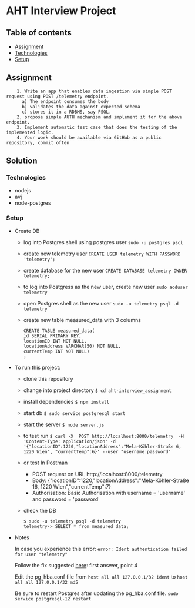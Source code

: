 # AHT Interview Project


## Table of contents
* [Assignment](#assignment)
* [Technologies](#technologies)
* [Setup](#setup)

## Assignment
        1. Write an app that enables data ingestion via simple POST request using POST /telemetry endpoint. 
          a) The endpoint consumes the body
          b) validates the data against expected schema 
          c) stores it in a RDBMS, say PSQL.
        2. propose simple AUTH mechanism and implement it for the above endpoint.
        3. Implement automatic test case that does the testing of the implemented logic.
        4. Your work should be available via GitHub as a public repository, commit often

## Solution

### Technologies
 * nodejs
 * avj
 * node-postgres
 
### Setup


* Create DB
  - log into Postgres shell using postgres user
  ```sudo -u postgres psql```

  - create new telemetry user
  ```CREATE USER telemetry WITH PASSWORD 'telemetry';```

  - create database for the new user
  ```CREATE DATABASE telemetry OWNER telemetry;```

  - to log into Postgress as the new user, create new user 
  ```sudo adduser telemetry```

  - open Postgres shell as the new user
  ```sudo -u telemetry psql -d telemetry```

  - create new table measured_data with 3 columns
      ```
      CREATE TABLE measured_data(
      id SERIAL PRIMARY KEY,
      locationID INT NOT NULL,
      locationAddress VARCHAR(50) NOT NULL,
      currentTemp INT NOT NULL)
      ;
      ```
    
* To run this project:

     - clone this repository
     - change into project directory ```$ cd aht-interview_assignment```
     - install dependencies ```$ npm install```
     - start db ```$ sudo service postgresql start```
     - start the server ```$ node server.js```
     - to test run ```$ curl -X  POST http://localhost:8000/telemetry  -H 'Content-Type: application/json' -d '{"locationID":1220,"locationAddress":"Mela-Köhler-Straße 6, 1220 Wien", "currentTemp":6}' --user "username:password"``` 

    - or test In Postman
        -   POST request on URL http://localhost:8000/telemetry
        -   Body: {"locationID":1220,"locationAddress":"Mela-Köhler-Straße 16, 1220 Wien","currentTemp":7}
        -   Authorisation: Basic Authorisation with username = 'username' and password = 'password' 

    - check the DB 
        ```
        $ sudo -u telemetry psql -d telemetry
        telemetry-> SELECT * from measured_data;
        ```
        
 * Notes
     
    In case you experience this error: ```error: Ident authentication failed for user "telemetry"```
        
    Follow the fix suggested [here](https://serverfault.com/questions/406606/postgres-error-message-fatal-ident-authentication-failed-for-user): first answer, point 4
        
    Edit the pg_hba.conf file from ```host all all 127.0.0.1/32 ident``` to ```host all all 127.0.0.1/32 md5```

    Be sure to restart Postgres after updating the pg_hba.conf file. ```sudo service postgresql-12 restart```
   

        


